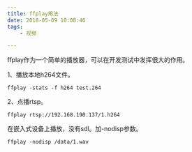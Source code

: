 ```yaml
---
title: ffplay用法
date: 2018-05-09 10:08:46
tags:
	- 视频

---
```




ffplay作为一个简单的播放器，可以在开发测试中发挥很大的作用。

1、播放本地h264文件。

```
ffplay -stats -f h264 test.264
```

2、点播rtsp。

```
ffplay rtsp://192.168.190.137/1.h264
```

在嵌入式设备上播放，没有sdl。加-nodisp参数。

```
ffplay -nodisp /data/1.wav
```

